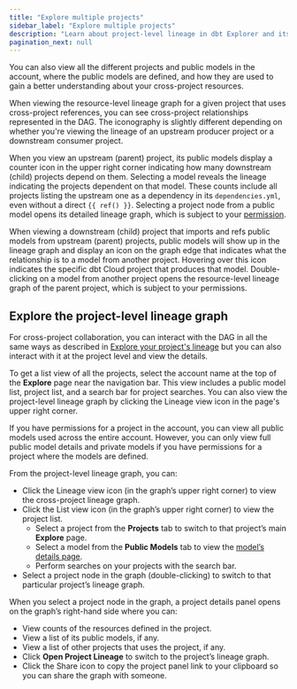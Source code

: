 ```yaml
---
title: "Explore multiple projects"
sidebar_label: "Explore multiple projects"
description: "Learn about project-level lineage in dbt Explorer and its uses."
pagination_next: null
---
```


You can also view all the different projects and public models in the account, where the public models are defined, and how they are used to gain a better understanding about your cross-project resources.

When viewing the resource-level lineage graph for a given project that uses cross-project references, you can see cross-project relationships represented in the DAG. The iconography is slightly different depending on whether you're viewing the lineage of an upstream producer project or a downstream consumer project. 

When you view an upstream (parent) project, its public models display a counter icon in the upper right corner indicating how many downstream (child) projects depend on them. Selecting a model reveals the lineage indicating the projects dependent on that model. These counts include all projects listing the upstream one as a dependency in its `dependencies.yml`, even without a direct `{{ ref() }}`. Selecting a project node from a public model opens its detailed lineage graph, which is subject to your [permission](/docs/cloud/manage-access/enterprise-permissions).

<Lightbox src="/img/docs/collaborate/dbt-explorer/cross-project-lineage-parent.png" width="80%" height="100" title="Cross-project lineage in a parent project"/>

When viewing a downstream (child) project that imports and refs public models from upstream (parent) projects, public models will show up in the lineage graph and display an icon on the graph edge that indicates what the relationship is to a model from another project. Hovering over this icon indicates the specific dbt Cloud project that produces that model. Double-clicking on a model from another project opens the resource-level lineage graph of the parent project, which is subject to your permissions.


<Lightbox src="/img/docs/collaborate/dbt-explorer/cross-project-lineage-child.png" width="85%" height="100" title="Cross-project lineage in a child project"/>

## Explore the project-level lineage graph

For cross-project collaboration, you can interact with the DAG in all the same ways as described in [Explore your project's lineage](/docs/collaborate/explore-projects#project-lineage) but you can also interact with it at the project level and view the details. 

To get a list view of all the projects, select the account name at the top of the **Explore** page near the navigation bar. This view includes a public model list, project list, and a search bar for project searches. You can also view the project-level lineage graph by clicking the Lineage view icon in the page's upper right corner.

If you have permissions for a project in the account, you can view all public models used across the entire account. However, you can only view full public model details and private models if you have permissions for a project where the models are defined.

From the project-level lineage graph, you can:

- Click the Lineage view icon (in the graph’s upper right corner) to view the cross-project lineage graph.
- Click the List view icon (in the graph’s upper right corner) to view the project list.
    - Select a project from the **Projects** tab to switch to that project’s main **Explore** page.
    - Select a model from the **Public Models** tab to view the [model’s details page](#view-resource-details).
    - Perform searches on your projects with the search bar.
- Select a project node in the graph (double-clicking) to switch to that particular project’s lineage graph.

When you select a project node in the graph, a project details panel opens on the graph’s right-hand side where you can:

- View counts of the resources defined in the project.
- View a list of its public models, if any.
- View a list of other projects that uses the project, if any.
- Click **Open Project Lineage** to switch to the project’s lineage graph.
- Click the Share icon to copy the project panel link to your clipboard so you can share the graph with someone.

<LoomVideo id='606f02e1cce343eba7e1061d6273ff0a?t=1' />